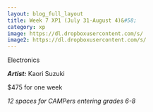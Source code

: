 ```yaml
---
layout: blog_full_layout
title: Week 7 XP1 (July 31-August 4)&#58; 
category: xp
image: https://dl.dropboxusercontent.com/s/
image2: https://dl.dropboxusercontent.com/s/
---
```


Electronics



**_Artist:_** Kaori Suzuki

$475 for one week

*12 spaces for CAMPers entering grades 6-8*
